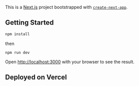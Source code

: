 This is a [Next.js](https://nextjs.org/) project bootstrapped with [`create-next-app`](https://github.com/vercel/next.js/tree/canary/packages/create-next-app).

## Getting Started

```bash
npm install
```

then
```
npm run dev
```

Open [http://localhost:3000](http://localhost:3000) with your browser to see the result.

## Deployed on Vercel

